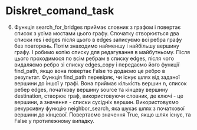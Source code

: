 # Diskret_comand_task

6) Функція search_for_bridges приймає словник з графом і повертає список з усіма мостами цього графу. Спочатку створюється два списки res і edges після цього в edges записуємо всі ребра графу без повторень. Потім знаходимо найменшу і найбільшу вершину графу. І робимо копію списку для редагування в майбутньому. Після цього проходимося по всім ребрам в списку edges, після чого видаляємо ребро зі списку edges_copy і передаємо його функції find_path, якщо вона повертає False то додаємо це ребро в результат.
Функція find_path перевіряє, чи існує шлях від заданої вершини до іншої у графі. Вона приймає кількість вершин n, список ребер edges, початкову вершину source та кінцеву вершину destination, створює граф, використовуючи словник, де ключі - це вершини, а значення - списки сусідніх вершин. Використовуємо рекурсивну функцію neighbor_search, яка шукає шлях з початкової вершини до кінцевої. Повертаємо значення True, якщо шлях існує, та False у протилежному випадку.
